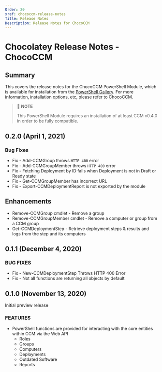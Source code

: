 ```yaml
---
Order: 20
xref: chococcm-release-notes
Title: Release Notes
Description: Release Notes for ChocoCCM
---
```


# Chocolatey Release Notes - ChocoCCM

## Summary

This covers the release notes for the ChocoCCM PowerShell Module, which is available for installation from the [PowerShell Gallery](https://www.powershellgallery.com/packages/ChocoCCM). For more information, installation options, etc, please refer to [ChocoCCM](xref:chococcm).

> :memo: **NOTE**
>
> This PowerShell Module requires an installation of at least CCM v0.4.0 in order to be fully compatible.

## 0.2.0 (April 1, 2021)

### Bug Fixes

* Fix - Add-CCMGroup throws `HTTP 400` error
* Fix - Add-CCMGroupMember throws `HTTP 400` error
* Fix - Fetching Deployment by ID fails when Deployment is not in Draft or Ready state
* Fix - Get-CCMGroupMember has incorrect URL
* Fix - Export-CCMDeploymentReport is not exported by the module

## Enhancements

* Remove-CCMGroup cmdlet - Remove a group
* Remove-CCMGroupMember cmdlet - Remove a computer or group from a CCM group
* Get-CCMDeploymentStep - Retrieve deployment steps & results and logs from the step and its computers

## 0.1.1 (December 4, 2020)

### BUG FIXES

* Fix - New-CCMDeploymentStep Throws HTTP 400 Error
* Fix - Not all functions are returning all objects by default

## 0.1.0 (November 13, 2020)

Initial preview release

### FEATURES
* PowerShell functions are provided for interacting with the core entities within CCM via the Web API
  * Roles
  * Groups
  * Computers
  * Deployments
  * Outdated Software
  * Reports